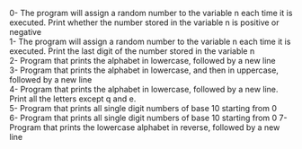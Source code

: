 0- The program will assign a random number to the variable n each time it is executed. Print whether the number stored in the variable n is positive or negative</br>
1- The program will assign a random number to the variable n each time it is executed. Print the last digit of the number stored in the variable n</br>
2- Program that prints the alphabet in lowercase, followed by a new line</br>
3- Program that prints the alphabet in lowercase, and then in uppercase, followed by a new line</br>
4- Program that prints the alphabet in lowercase, followed by a new line. Print all the letters except q and e.</br>
5- Program that prints all single digit numbers of base 10 starting from 0</br>
6- Program that prints all single digit numbers of base 10 starting from 0
7- Program that prints the lowercase alphabet in reverse, followed by a new line</br>
